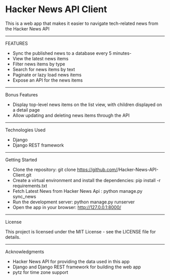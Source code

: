 
# Hacker News API Client

This is a web app that makes it easier to navigate tech-related news from the Hacker News API

-----------------------------------------------------

FEATURES <br>

- Sync the published news to a database every 5 minutes-
- View the latest news items
- Filter news items by type
- Search for news items by text
- Paginate or lazy load news items
- Expose an API for the news items

------------------------------------------

Bonus Features <br>

- Display top-level news items on the list view, with children displayed on a detail page
- Allow updating and deleting news items through the API

---------------------------------------------------------------

Technologies Used <br>

- Django
- Django REST framework

-------------------------------------------------------------------

Getting Started <br>

- Clone the repository: git clone <https://github.com/><your-username>/Hacker-News-API-Client.git
- Create a virtual environment and install the dependencies: pip install -r requirements.txt
- Fetch Latest News from Hacker News Api : python manage.py sync_news
- Run the development server: python manage.py runserver
- Open the app in your browser: <http://127.0.0.1:8000/>
---------------------------------

License <br>

This project is licensed under the MIT License - see the LICENSE file for details.

--------------------------------------------

Acknowledgments <br>

- Hacker News API for providing the data used in this app
- Django and Django REST framework for building the web app
- pytz for time zone support
